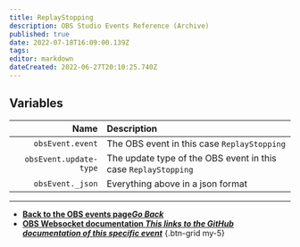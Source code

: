 ```yaml
---
title: ReplayStopping
description: OBS Studio Events Reference (Archive)
published: true
date: 2022-07-18T16:09:00.139Z
tags: 
editor: markdown
dateCreated: 2022-06-27T20:10:25.740Z
---
```


## Variables

Name | Description
----:|:------------
`obsEvent.event` | The OBS event in this case `ReplayStopping`
`obsEvent.update-type` | The update type of the OBS event in this case `ReplayStopping`
`obsEvent._json` | Everything above in a json format

---

- [<i class="mdi mdi-chevron-left"></i>**Back to the OBS events page*Go Back***](/en/Broadcasters/OBS/Archive/Events)
- [<i class="mdi mdi-github"></i> **OBS Websocket documentation *This links to the GitHub documentation of this specific event***](https://github.com/obsproject/obs-websocket/blob/4.x-current/docs/generated/protocol.md#replaystopping)
{.btn-grid my-5}
